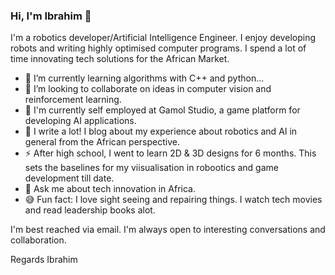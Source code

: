 ### Hi, I'm Ibrahim 👋

I'm a robotics developer/Artificial Intelligence  Engineer. I enjoy developing robots and writing highly optimised computer programs. I spend a lot of time innovating tech solutions for the African Market.

  * 🌱 I’m currently learning  algorithms with C++ and python...
  * 👯 I’m looking to collaborate on ideas in computer vision and reinforcement learning.
  * 🔭 I'm currently self employed at Gamol Studio, a game platform  for developing AI applications.
  * 📝 I write a lot! I blog about my experience about robotics and AI in general from the African perspective.
  * ⚡ After high school, I went to learn 2D & 3D designs for 6 months. This sets the baselines for my viisualisation in robootics and game development till date. 
  * 💬 Ask me about tech innovation in Africa.
  * 😅 Fun fact: I love sight seeing and repairing things. I watch tech movies and read leadership books alot.

I'm best reached via email. I'm always open to interesting conversations and collaboration.

Regards
Ibrahim
